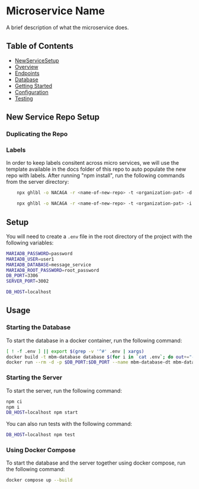 # Microservice Name

A brief description of what the microservice does.

## Table of Contents

-   [NewServiceSetup](#new-service-repo-setup)
-   [Overview](#overview)
-   [Endpoints](#endpoints)
-   [Database](#database)
-   [Getting Started](#getting-started)
-   [Configuration](#configuration)
-   [Testing](#testing)

## New Service Repo Setup

### Duplicating the Repo

### Labels

In order to keep labels consitent across micro services, we will use the template available in the docs folder of this repo to auto populate
the new repo with labels. After running "npm install", run the following commands from the server directory:

```bash
    npx ghlbl -o NACAGA -r <name-of-new-repo> -t <organization-pat> -d
```

```bash
    npx ghlbl -o NACAGA -r <name-of-new-repo> -t <organization-pat> -i docs/labels.json
```

## Setup

You will need to create a `.env` file in the root directory of the project with the following variables:

```bash
MARIADB_PASSWORD=password
MARIADB_USER=user1
MARIADB_DATABASE=message_service
MARIADB_ROOT_PASSWORD=root_password
DB_PORT=3306
SERVER_PORT=3002

DB_HOST=localhost
```

## Usage

### Starting the Database

To start the database in a docker container, run the following command:

```bash
[ ! -f .env ] || export $(grep -v '^#' .env | xargs)
docker build -t mbm-database database $(for i in `cat .env`; do out+="--build-arg $i " ; done; echo $out;out="")
docker run --rm -d -p $DB_PORT:$DB_PORT --name mbm-database-dt mbm-database
```

### Starting the Server

To start the server, run the following command:

```bash
npm ci
npm i
DB_HOST=localhost npm start
```

You can also run tests with the following command:

```bash
DB_HOST=localhost npm test
```

### Using Docker Compose

To start the database and the server together using docker compose, run the following command:

```bash
docker compose up --build
```